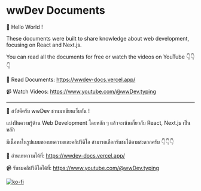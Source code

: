 # wwDev Documents

👋 Hello World !

These documents were built to share knowledge about web development, focusing on React and Next.js.

You can read all the documents for free or watch the videos on YouTube 👇👇👇

📖 Read Documents: <https://wwdev-docs.vercel.app/>

📹 Watch Videos: <https://www.youtube.com/@wwDev.typing>

---

👋 สวัสดีครับ wwDev ชวนมาเขียนเว็บกัน !

แบ่งปันความรู้ด้าน Web Development โดยหลัก ๆ แล้วจะเน้นเกี่ยวกับ React, Next.js เป็นหลัก

มีเนื้อหาในรูปแบบของบทความและคลิปวิดีโอ สามารถเลือกรับชมได้ตามสะดวกครับ 👇👇👇

📖 อ่านบทความได้ที่: <https://wwdev-docs.vercel.app/>

📹 รับชมคลิปวิดีโอได้ที่: <https://www.youtube.com/@wwDev.typing>

[![ko-fi](https://ko-fi.com/img/githubbutton_sm.svg)](https://ko-fi.com/F1F71JX51B)
